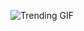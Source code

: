 ![Trending GIF](https://media0.giphy.com/media/v1.Y2lkPThiYjIxNzcyYm8wMThraW41NXg4ZGJuZXNudHlubGkwcW9hdTRrcjh5OWhhOG5mbSZlcD12MV9naWZzX3NlYXJjaCZjdD1n/fryY00CO4xCz4uJuDQ/giphy.gif)
